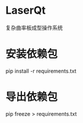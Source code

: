 # LaserQt
复杂曲率板成型操作系统

# 安装依赖包
pip install -r requirements.txt

# 导出依赖包
pip freeze > requirements.txt
